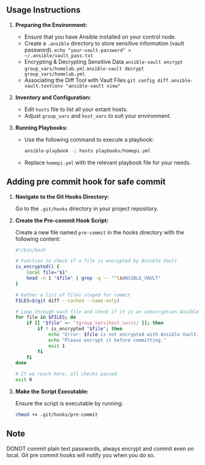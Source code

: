 ## Usage Instructions

1. **Preparing the Environment:**
   - Ensure that you have Ansible installed on your control node.
   - Create a `.ansible` directory to store sensitive information (vault password).
     `echo "your-vault-password" > ~/.ansible/vault_pass.txt`
   - Encrypting & Decrypting Sensitive Data
     `ansible-vault encrypt group_vars/homelab.yml`
     `ansible-vault decrypt group_vars/homelab.yml`
   - Associating the Diff Tool with Vault Files
     `git config diff.ansible-vault.textconv "ansible-vault view"`

2. **Inventory and Configuration:**
   - Edit `hosts` file to list all your extant hosts.
   - Adjust `group_vars` and `host_vars` to suit your environment.

3. **Running Playbooks:**
   - Use the following command to execute a playbook:
     ```bash
     ansible-playbook -i hosts playbooks/homepi.yml
     ```
   - Replace `homepi.yml` with the relevant playbook file for your needs.

## Adding pre commit hook for safe commit

1. **Navigate to the Git Hooks Directory:**

   Go to the `.git/hooks` directory in your project repository.

2. **Create the Pre-commit Hook Script:**

   Create a new file named `pre-commit` in the hooks directory with the following content:

   ```bash
   #!/bin/bash

   # Function to check if a file is encrypted by Ansible Vault
   is_encrypted() {
       local file="$1"
       head -n 1 "$file" | grep -q -- "^\$ANSIBLE_VAULT"
   }

   # Gather a list of files staged for commit
   FILES=$(git diff --cached --name-only)

   # Loop through each file and check if it is an unencryption Ansible var file
   for file in $FILES; do
       if [[ "$file" =~ ^(group_vars|host_vars)/ ]]; then
           if ! is_encrypted "$file"; then
               echo "Error: $file is not encrypted with Ansible Vault."
               echo "Please encrypt it before committing."
               exit 1
           fi
       fi
   done

   # If we reach here, all checks passed
   exit 0
   ```

3. **Make the Script Executable:**

   Ensure the script is executable by running:

   ```bash
   chmod +x .git/hooks/pre-commit
   ```

## Note

DONOT commit plain text passwords, always encrypt and commit even on local. Git pre commit hooks will notify you when you do so.
